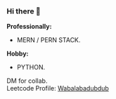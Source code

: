 ### Hi there 👋

**Professionally:**
 * MERN / PERN STACK. 

**Hobby:** 
 * PYTHON. 

DM for collab. <br/>
Leetcode Profile: <a href="https://leetcode.com/nrivana55/">Wabalabadubdub</a>

<!--
**Nirvana55/nirvana55** is a ✨ _special_ ✨ repository because its `README.md` (this file) appears on your GitHub profile.

Here are some ideas to get you started:

- 🔭 I’m currently working on ...
- 🌱 I’m currently learning ...
- 👯 I’m looking to collaborate on ...
- 🤔 I’m looking for help with ...
- 💬 Ask me about ...
- 📫 How to reach me: ...
- 😄 Pronouns: ...
- ⚡ Fun fact: ...
-->
